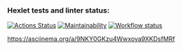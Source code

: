 ### Hexlet tests and linter status:
[![Actions Status](https://github.com/pozys/php-project-lvl1/workflows/hexlet-check/badge.svg)](https://github.com/pozys/php-project-lvl1/actions)
[![Maintainability](https://api.codeclimate.com/v1/badges/a99a88d28ad37a79dbf6/maintainability)](https://codeclimate.com/github/codeclimate/codeclimate/maintainability)
[![Workflow status](https://github.com/pozys/php-project-lvl1/actions/workflows/lint.yml/badge.svg)](https://github.com/pozys/php-project-lvl1/actions)

https://asciinema.org/a/9NKY0GKzu4Wwxova9XKDsfMRf
